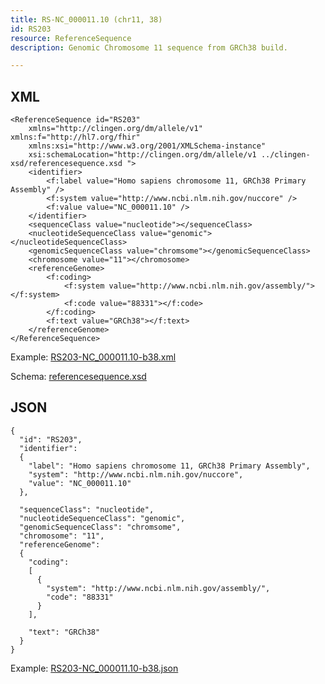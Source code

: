 ```yaml
---
title: RS-NC_000011.10 (chr11, 38) 
id: RS203
resource: ReferenceSequence
description: Genomic Chromosome 11 sequence from GRCh38 build.

---
```


XML 
---

	<ReferenceSequence id="RS203"
		xmlns="http://clingen.org/dm/allele/v1" xmlns:f="http://hl7.org/fhir"
		xmlns:xsi="http://www.w3.org/2001/XMLSchema-instance"
		xsi:schemaLocation="http://clingen.org/dm/allele/v1 ../clingen-xsd/referencesequence.xsd ">
		<identifier>
			<f:label value="Homo sapiens chromosome 11, GRCh38 Primary Assembly" />
			<f:system value="http://www.ncbi.nlm.nih.gov/nuccore" />
			<f:value value="NC_000011.10" />
		</identifier>
		<sequenceClass value="nucleotide"></sequenceClass>
		<nucleotideSequenceClass value="genomic"></nucleotideSequenceClass>
		<genomicSequenceClass value="chromsome"></genomicSequenceClass>
		<chromosome value="11"></chromosome>
		<referenceGenome>
			<f:coding>
				<f:system value="http://www.ncbi.nlm.nih.gov/assembly/"></f:system>
				<f:code value="88331"></f:code>
			</f:coding>
			<f:text value="GRCh38"></f:text>
		</referenceGenome>
	</ReferenceSequence>

Example: [RS203-NC_000011.10-b38.xml](/main/resources/example-xml/RS203-NC_000011.10-b38.xml)

Schema:  [referencesequence.xsd](/main/resources/clingen-xsd/referencesequence.xsd)

JSON
----

	{
	  "id": "RS203",
	  "identifier": 
	  {
		"label": "Homo sapiens chromosome 11, GRCh38 Primary Assembly",
		"system": "http://www.ncbi.nlm.nih.gov/nuccore",
		"value": "NC_000011.10"
	  },

	  "sequenceClass": "nucleotide",
	  "nucleotideSequenceClass": "genomic",
	  "genomicSequenceClass": "chromsome",
	  "chromosome": "11",
	  "referenceGenome": 
	  {
		"coding": 
		[
		  {
			"system": "http://www.ncbi.nlm.nih.gov/assembly/",
			"code": "88331"
		  }
		],

		"text": "GRCh38"
	  }
	}
	
Example: [RS203-NC_000011.10-b38.json](/main/resources/example-json/RS203-NC_000011.10-b38.json)
